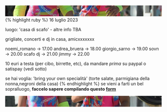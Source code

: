 ![amo noi](top.jpg)
{% highlight ruby %} 16 luglio 2023

luogo: 'casa di scafo' - altre info TBA

grigliate, concerti e dj in casa, amicxxxxxxx

noemi_romano -> 17.00
andrea_bruera -> 18.00
giorgio_sarno -> 19.00
sovn -> 20.00
scafo dj -> 21.00
jimmy -> 22.00

10 euri a testa (per cibo, birrette, etc), da mandare *prima* su paypal o satispay (vedi sotto)

se hai voglia: 'bring your own specialità' (torte salate, parmigiana della nonna,negroni della casa)
{% endhighlight %}
se vieni a farti un bel sopralluogo, **faccelo sapere compilando questo [form](https://forms.gle/JuHwHhs9XsiqurCD9)**

![amo noi](below.jpg)
